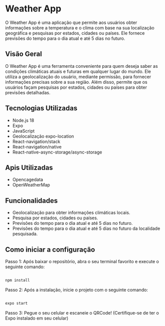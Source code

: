# Weather App

O Weather App é uma aplicação que permite aos usuários obter informações sobre a temperatura e o clima com base na sua localização geográfica e pesquisas por estados, cidades ou países. Ele fornece previsões do tempo para o dia atual e até 5 dias no futuro.

## Visão Geral

O Weather App é uma ferramenta conveniente para quem deseja saber as condições climáticas atuais e futuras em qualquer lugar do mundo. Ele utiliza a geolocalização do usuário, mediante permissão, para fornecer informações precisas sobre a sua região. Além disso, permite que os usuários façam pesquisas por estados, cidades ou países para obter previsões detalhadas.

## Tecnologias Utilizadas

- Node.js 18
- Expo
- JavaScript
- Geolocalização expo-location
- React-navigation/stack
- React-navigation/native
- React-native-async-storage/async-storage
  


## Apis Utilizadas
- Opencagedata
- OpenWeatherMap


## Funcionalidades
- Geolocalização para obter informações climáticas locais.
- Pesquisa por estados, cidades ou países.
- Previsões do tempo para o dia atual e até 5 dias no futuro.
- Previsões do tempo para o dia atual e até 5 dias no futuro da localidade pesquisada.

## Como iniciar a configuração

Passo 1: Após baixar o repositório, abra o seu terminal favorito e execute o seguinte comando:

```bash

npm install

```

Passo 2: Após a instalação, inicie o projeto com o seguinte comando:

```bash

expo start

```

Passo 3: Pegue o seu celular e escaneie o QRCode! (Certifique-se de ter o Expo instalado em seu celular)
